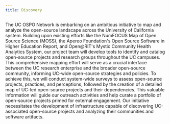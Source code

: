 ```yaml
---
title: Discovery
---
```


The UC OSPO Network is embarking on an ambitious initiative to map and analyze the open-source landscape across the University of California system.
Building upon existing efforts like the NumFOCUS Map of Open Source Science (MOSS), the Apereo Foundation's Open Source Software in Higher Education Report, and Open@RIT's Mystic Community Health Analytics System, our project team will develop tools to identify and catalog open-source projects and research groups throughout the UC campuses.
This comprehensive mapping effort will serve as a crucial interface between the UC research enterprise and the broader open-source community, informing UC-wide open-source strategies and policies.
To achieve this, we will conduct system-wide surveys to assess open-source projects, practices, and perceptions, followed by the creation of a detailed map of UC-led open-source projects and their dependencies.
This valuable information will guide our outreach activities and help curate a portfolio of open-source projects primed for external engagement.
Our initiative necessitates the development of infrastructure capable of discovering UC-associated open-source projects and analyzing their communities and software artifacts.
